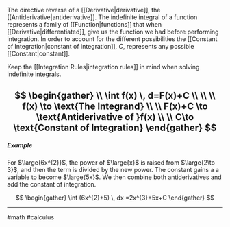 The directive reverse of a [[Derivative|derivative]], the [[Antiderivative|antiderivative]]. The indefinite integral of a function represents a family of [[Function|functions]] that when [[Derivative|differentiated]], give us the function we had before performing integration. In order to account for the different possibilities the [[Constant of Integration|constant of integration]], $C$, represents any possible [[Constant|constant]]. 

Keep the [[Integration Rules|integration rules]] in mind when solving indefinite integrals.

$$
\begin{gather} \\
\int f(x) \, d=F(x)+C \\ \\ \\
f(x) \to \text{The Integrand} \\ \\
F(x)+C \to \text{Antiderivative of }f(x) \\ \\
C\to \text{Constant of Integration}
\end{gather}
$$
---
##### Example

For $\large{6x^{2}}$, the power of $\large{x}$ is raised from  $\large{2\to 3}$, and then the term is divided by the new power. The constant gains a a variable to become $\large{5x}$. We then combine both antiderivatives and add the constant of integration.

$$
\begin{gather}
\int (6x^{2}+5) \, dx =2x^{3}+5x+C
\end{gather}
$$

---
#math #calculus 

